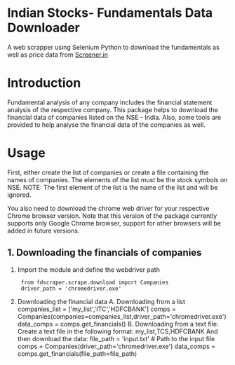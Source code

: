 # Indian Stocks- Fundamentals Data Downloader

A web scrapper using Selenium Python to download the fundamentals as well as price data from [Screener.in](https://www.screener.in)


# Introduction

Fundamental analysis of any company includes the financial statement analysis
of the respective company. This package helps to download the financial data 
of companies listed on the NSE - India. Also, some tools are provided to 
help analyse the financial data of the companies as well.
 
# Usage

First, either create the list of companies or create a file containing the
names of companies. The elements of the list must be the stock symbols on NSE.
NOTE: The first element of the list is the name of the list and will be ignored.

You also need to download the chrome web driver for your respective Chrome
browser version. Note that this version of the package currently supports only
Google Chrome browser, support for other browsers will be added in future versions. 

## 1. Downloading the financials of companies
    
1. Import the module and define the webdriver path

        from fdscraper.scrape.download import Companies
        driver_path = 'chromedriver.exe'
    
2. Downloading the financial data
    A. Downloading from a list
        companies_list = ['my_list','ITC','HDFCBANK']
        comps = Companies(companies=companies_list,driver_path='chromedriver.exe')
        data_comps = comps.get_financials()
    B. Downloading from a text file:
    Create a text file in the following format:
        my_list,TCS,HDFCBANK
    And then download the data:
        file_path = 'input.txt' # Path to the input file
        comps = Companies(driver_path='chromedriver.exe')
        data_comps = comps.get_financials(file_path=file_path)